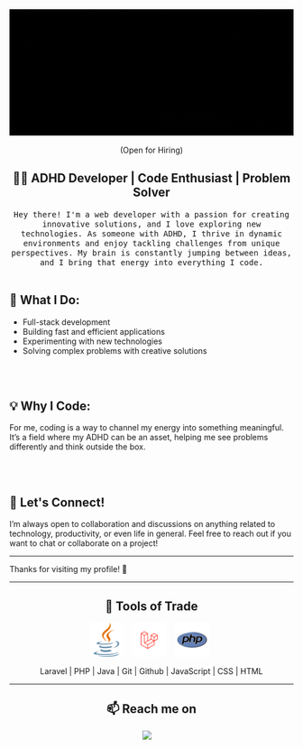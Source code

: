 <!---
iulian-mormeci/iulian-mormeci is a ✨ special ✨ repository because its `README.md` (this file) appears on your GitHub profile.
You can click the Preview link to take a look at your changes.
--->

<link rel="stylesheet" href="style.css">
<div align="center">
  <img src="./images/header.gif" alt="header"/>
</div>
<p align="center"> (Open for Hiring)</p>

<h2 align="center"> 👨‍💻 ADHD Developer | Code Enthusiast | Problem Solver</h2>
<p align="center">
  <samp>Hey there! I'm a web developer with a passion for creating innovative solutions, and I love exploring new technologies. As someone with ADHD, I thrive in dynamic environments and enjoy tackling challenges from unique perspectives. My brain is constantly jumping between ideas, and I bring that energy into everything I code.
  </samp>
  <br> <br>
</p>

  <h2>🔧 What I Do:</h2>
<ul>
  <li>Full-stack development</li>
  <li>Building fast and efficient applications</li>
  <li>Experimenting with new technologies</li>
  <li>Solving complex problems with creative solutions</li>
</ul>
<br> <br>
<h2>💡 Why I Code:</h2>

<p>For me, coding is a way to channel my energy into something meaningful. It’s a field where my ADHD can be an asset, helping me see problems differently and think outside the box.</p>

<br> <br>
<h2>📢 Let's Connect!</h2>

<p>I’m always open to collaboration and discussions on anything related to technology, productivity, or even life in general. Feel free to reach out if you want to chat or collaborate on a project!</p>

<hr>

<p>Thanks for visiting my profile! 🚀</p>
<hr>

<h2 align="center"> 🔭 Tools of Trade</h2>
<p align="center">
  <img src="./icons/java.svg"  width='60' height='60'/>&nbsp;&nbsp;&nbsp;
  <img src="./icons/laravel.svg"  width='60' height='60'/>&nbsp;&nbsp;&nbsp;
  <img src="./icons/php.svg"  width='60' height='60' />&nbsp;&nbsp;
</p>
<p align="center"> Laravel | PHP | Java | Git | Github | JavaScript | CSS | HTML</p>

<hr>

<h2  align="center">📫 Reach me on</h2>
<p align="center">
  <a target="_blank"href="https://www.linkedin.com/in/iulian-catalin-mormeci-developer/"><img src="https://img.shields.io/badge/linkedin-%230077B5.svg?&style=for-the-badge&logo=linkedin&logoColor=white"/></a>&nbsp;&nbsp;&nbsp;&nbsp;
</p>

